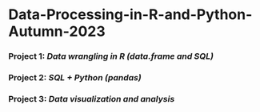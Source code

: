 # Data-Processing-in-R-and-Python-Autumn-2023

### Project 1: *Data wrangling in R (data.frame and SQL)*

### Project 2: *SQL + Python (pandas)*

### Project 3: *Data visualization and analysis*
